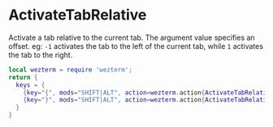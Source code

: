 # ActivateTabRelative

Activate a tab relative to the current tab.  The argument value specifies an
offset. eg: `-1` activates the tab to the left of the current tab, while `1`
activates the tab to the right.

```lua
local wezterm = require 'wezterm';
return {
  keys = {
    {key="{", mods="SHIFT|ALT", action=wezterm.action{ActivateTabRelative=-1}},
    {key="}", mods="SHIFT|ALT", action=wezterm.action{ActivateTabRelative=1}},
  }
}
```


